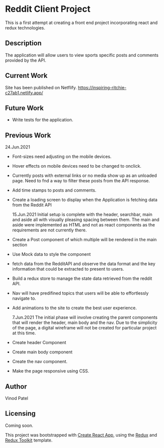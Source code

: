 # Reddit Client Project

This is a first attempt at creating a front end project incorporating react and redux technologies.

## Description

The application will allow users to view sports specific posts and comments provided by the API.

## Current Work

Site has been published on Netflify. https://inspiring-ritchie-c27ab1.netlify.app/

## Future Work

- Write tests for the application.

## Previous Work

24.Jun.2021

- Font-sizes need adjusting on the mobile devices.
- Hover effects on mobile devices need to be changed to onclick.
- Currently posts with external links or no media show up as an unloaded page. Need to fnd a way to filter these posts from
  the API response.
- Add time stamps to posts and comments.
- Create a loading screen to display when the Application is fetching data from the Reddit API

  15.Jun.2021
  Initial setup is complete with the header, searchbar, main and aside all with visually pleasing spacing between them.
  The main and aside were implemented as HTML and not as react components as the requirements are not currently there.

- Create a Post component of which multiple will be rendered in the main section
- Use Mock data to style the component
- fetch data from the RedditAPI and observe the data format and the key information that could be extracted to present to users.
- Build a redux store to manage the state data retrieved from the reddit API.
- Nav will have predifined topics that users will be able to effortlessly navigate to.
- Add animations to the site to create the best user experience.

  7.Jun.2021
  The initial phase will involve creating the parent components that will render the header, main body and the nav.
  Due to the simplicity of the page, a digital wireframe will not be created for particular project at this time.

- Create header Component
- Create main body component
- Create the nav component.
- Make the page responsive using CSS.

## Author

Vinod Patel

## Licensing

Coming soon.

This project was bootstrapped with [Create React App](https://github.com/facebook/create-react-app), using the [Redux](https://redux.js.org/) and [Redux Toolkit](https://redux-toolkit.js.org/) template.
